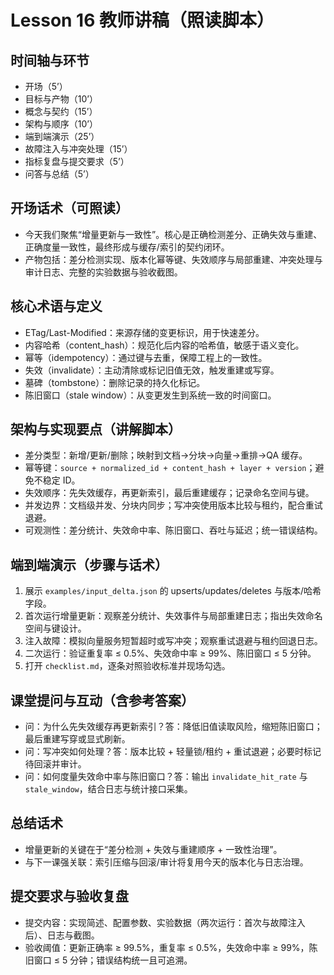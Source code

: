 # Lesson 16 教师讲稿（照读脚本）

## 时间轴与环节
- 开场（5’）
- 目标与产物（10’）
- 概念与契约（15’）
- 架构与顺序（10’）
- 端到端演示（25’）
- 故障注入与冲突处理（15’）
- 指标复盘与提交要求（5’）
- 问答与总结（5’）

## 开场话术（可照读）
- 今天我们聚焦“增量更新与一致性”。核心是正确检测差分、正确失效与重建、正确度量一致性，最终形成与缓存/索引的契约闭环。
- 产物包括：差分检测实现、版本化幂等键、失效顺序与局部重建、冲突处理与审计日志、完整的实验数据与验收截图。

## 核心术语与定义
- ETag/Last-Modified：来源存储的变更标识，用于快速差分。
- 内容哈希（content_hash）：规范化后内容的哈希值，敏感于语义变化。
- 幂等（idempotency）：通过键与去重，保障工程上的一致性。
- 失效（invalidate）：主动清除或标记旧值无效，触发重建或写穿。
- 墓碑（tombstone）：删除记录的持久化标记。
- 陈旧窗口（stale window）：从变更发生到系统一致的时间窗口。

## 架构与实现要点（讲解脚本）
- 差分类型：新增/更新/删除；映射到文档→分块→向量→重排→QA 缓存。
- 幂等键：`source + normalized_id + content_hash + layer + version`；避免不稳定 ID。
- 失效顺序：先失效缓存，再更新索引，最后重建缓存；记录命名空间与键。
- 并发边界：文档级并发、分块内同步；写冲突使用版本比较与租约，配合重试退避。
- 可观测性：差分统计、失效命中率、陈旧窗口、吞吐与延迟；统一错误结构。

## 端到端演示（步骤与话术）
1. 展示 `examples/input_delta.json` 的 upserts/updates/deletes 与版本/哈希字段。
2. 首次运行增量更新：观察差分统计、失效事件与局部重建日志；指出失效命名空间与键设计。
3. 注入故障：模拟向量服务短暂超时或写冲突；观察重试退避与租约回退日志。
4. 二次运行：验证重复率 ≤ 0.5%、失效命中率 ≥ 99%、陈旧窗口 ≤ 5 分钟。
5. 打开 `checklist.md`，逐条对照验收标准并现场勾选。

## 课堂提问与互动（含参考答案）
- 问：为什么先失效缓存再更新索引？答：降低旧值读取风险，缩短陈旧窗口；最后重建写穿或显式刷新。
- 问：写冲突如何处理？答：版本比较 + 轻量锁/租约 + 重试退避；必要时标记待回滚并审计。
- 问：如何度量失效命中率与陈旧窗口？答：输出 `invalidate_hit_rate` 与 `stale_window`，结合日志与统计接口采集。

## 总结话术
- 增量更新的关键在于“差分检测 + 失效与重建顺序 + 一致性治理”。
- 与下一课强关联：索引压缩与回滚/审计将复用今天的版本化与日志治理。

## 提交要求与验收复盘
- 提交内容：实现简述、配置参数、实验数据（两次运行：首次与故障注入后）、日志与截图。
- 验收阈值：更新正确率 ≥ 99.5%，重复率 ≤ 0.5%，失效命中率 ≥ 99%，陈旧窗口 ≤ 5 分钟；错误结构统一且可追溯。